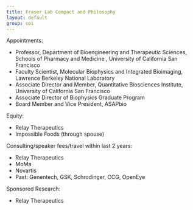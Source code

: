 ```yaml
---
title: Fraser Lab Compact and Philosophy
layout: default
group: coi
---
```


Appointments:
* Professor, Department of Bioengineering and Therapeutic Sciences, Schools of Pharmacy and Medicine
, University of California San Francisco
* Faculty Scientist, Molecular Biophysics and Integrated Bioimaging, Lawrence Berkeley National Laboratory
* Associate Director and Member, Quantitative Biosciences Institute, University of California San Francisco
* Associate Director of Biophysics Graduate Program
* Board Member and Vice President, ASAPbio

Equity:
* Relay Therapeutics
* Impossible Foods (through spouse)

Consulting/speaker fees/travel within last 2 years:
* Relay Therapeutics
* MoMa
* Novartis
* Past: Genentech, GSK, Schrodinger, CCG, OpenEye

Sponsored Research:
* Relay Therapeutics